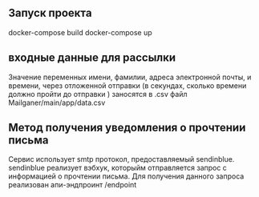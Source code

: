 ## Запуск проекта
docker-compose build
docker-compose up

## входные данные для рассылки

Значение переменных имени, фамилии, адреса электронной почты, и времени, 
через отложенной отправки (в секундах, сколько времени должно пройти до отправки )
заносятся в .csv файл Mailganer/main/app/data.csv

## Метод получения уведомления о прочтении письма

Сервис использует smtp протокол, предоставляемый sendinblue.
sendinblue реализует вэбхук, которыйм отправляется запрос с информацией о прочтении письма.
Для получения данного запроса реализован апи-эндпроинт /endpoint
